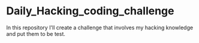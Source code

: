 # Daily_Hacking_coding_challenge
In this repository I'll create a challenge that involves my hacking knowledge and put them to be test.
